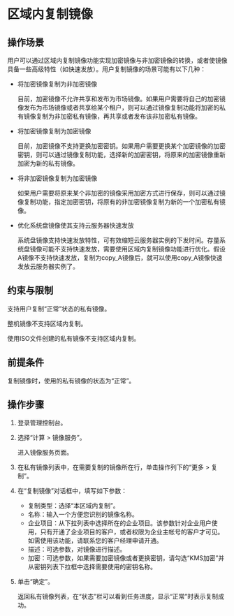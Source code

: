 # 区域内复制镜像<a name="ims_01_0331"></a>

## 操作场景<a name="section813670151747"></a>

用户可以通过区域内复制镜像功能实现加密镜像与非加密镜像的转换，或者使镜像具备一些高级特性（如快速发放）。用户复制镜像的场景可能有以下几种：

-   将加密镜像复制为非加密镜像

    目前，加密镜像不允许共享和发布为市场镜像。如果用户需要将自己的加密镜像发布为市场镜像或者共享给某个租户，则可以通过镜像复制功能将加密的私有镜像复制为非加密私有镜像，再共享或者发布该非加密私有镜像。

-   将加密镜像复制为加密镜像

    目前，加密镜像不支持更换加密密钥。如果用户需要更换某个加密镜像的加密密钥，则可以通过镜像复制功能，选择新的加密密钥，将原来的加密镜像重新加密为新的私有镜像。

-   将非加密镜像复制为加密镜像

    如果用户需要将原来某个非加密的镜像采用加密方式进行保存，则可以通过镜像复制功能，指定加密密钥，将原有的非加密镜像复制为新的一个加密私有镜像。

-   优化系统盘镜像使其支持云服务器快速发放

    系统盘镜像支持快速发放特性，可有效缩短云服务器实例的下发时间。存量系统盘镜像可能不支持快速发放，需要使用区域内复制镜像功能进行优化。假设A镜像不支持快速发放，复制为copy\_A镜像后，就可以使用copy\_A镜像快速发放云服务器实例了。


## 约束与限制<a name="section9136389151747"></a>

支持用户复制“正常”状态的私有镜像。

整机镜像不支持区域内复制。

使用ISO文件创建的私有镜像不支持区域内复制。

## 前提条件<a name="section30553689151747"></a>

复制镜像时，使用的私有镜像的状态为“正常”。

## 操作步骤<a name="section33501422151747"></a>

1.  登录管理控制台。
2.  选择“计算 \> 镜像服务”。

    进入镜像服务页面。

3.  在私有镜像列表中，在需要复制的镜像所在行，单击操作列下的“更多 \> 复制”。
4.  在“复制镜像”对话框中，填写如下参数：
    -   复制类型：选择“本区域内复制”。
    -   名称：输入一个方便您识别的镜像名称。
    -   企业项目：从下拉列表中选择所在的企业项目。该参数针对企业用户使用，只有开通了企业项目的客户，或者权限为企业主帐号的客户才可见。如需使用该功能，请联系您的客户经理申请开通。
    -   描述：可选参数，对镜像进行描述。
    -   加密：可选参数，如果需要加密镜像或者更换密钥，请勾选“KMS加密”并从密钥列表下拉框中选择需要使用的密钥名称。

5.  单击“确定”。

    返回私有镜像列表，在“状态”栏可以看到任务进度，显示“正常”时表示复制成功。


